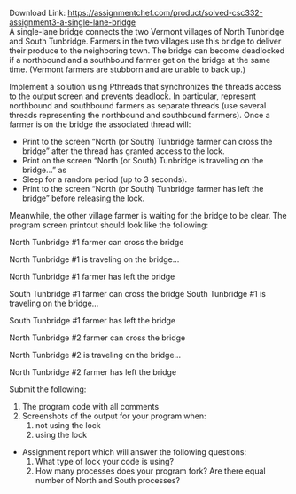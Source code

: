 Download Link: https://assignmentchef.com/product/solved-csc332-assignment3-a-single-lane-bridge
<br>
A single-lane bridge connects the two Vermont villages of North Tunbridge and South Tunbridge. Farmers in the two villages use this bridge to deliver their produce to the neighboring town. The bridge can become deadlocked if a northbound and a southbound farmer get on the bridge at the same time. (Vermont farmers are stubborn and are unable to back up.)

Implement a solution using Pthreads that synchronizes the threads access to the output screen and prevents deadlock. In particular, represent northbound and southbound farmers as separate threads (use several threads representing the northbound and southbound farmers). Once a farmer is on the bridge the associated thread will:

<ul>

 <li>Print to the screen “North (or South) Tunbridge farmer can cross the bridge” after the thread has granted access to the lock.</li>

 <li>Print on the screen “North (or South) Tunbridge is traveling on the bridge…” as</li>

 <li>Sleep for a random period (up to 3 seconds).</li>

 <li>Print to the screen “North (or South) Tunbridge farmer has left the bridge” before releasing the lock.</li>

</ul>

Meanwhile, the other village farmer is waiting for the bridge to be clear. The program screen printout should look like the following:

North Tunbridge #1 farmer can cross the bridge

North Tunbridge #1 is traveling on the bridge…

North Tunbridge #1 farmer has left the bridge




South Tunbridge #1 farmer can cross the bridge South Tunbridge #1 is traveling on the bridge…

South Tunbridge #1 farmer has left the bridge




North Tunbridge #2 farmer can cross the bridge

North Tunbridge #2 is traveling on the bridge…

North Tunbridge #2 farmer has left the bridge

Submit the following:

<ol>

 <li>The program code with all comments</li>

 <li>Screenshots of the output for your program when:

  <ol>

   <li>not using the lock</li>

   <li>using the lock</li>

  </ol></li>

</ol>

<ul>

 <li>Assignment report which will answer the following questions:

  <ol>

   <li>What type of lock your code is using?</li>

   <li>How many processes does your program fork? Are there equal number of North and South processes?</li>

  </ol></li>

</ul>